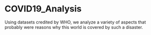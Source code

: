# COVID19_Analysis
Using datasets credited by WHO, we analyze a variety of aspects that probably  were reasons why  this world is covered by such a disaster.
